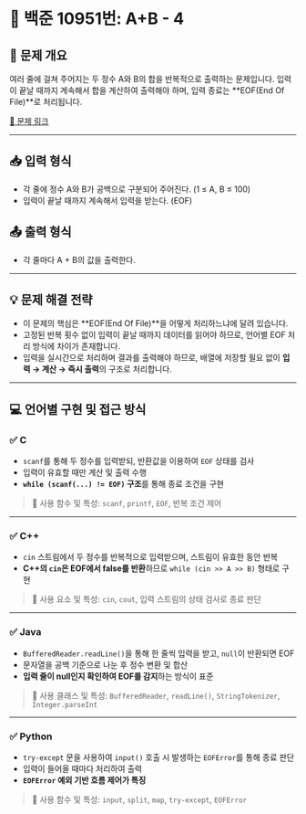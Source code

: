 # 📘 백준 10951번: A+B - 4

## 📝 문제 개요
여러 줄에 걸쳐 주어지는 두 정수 A와 B의 합을 반복적으로 출력하는 문제입니다. 입력이 끝날 때까지 계속해서 합을 계산하여 출력해야 하며, 입력 종료는 **EOF(End Of File)**로 처리됩니다.

[🔗 문제 링크](https://www.acmicpc.net/problem/10951)

---

## 📥 입력 형식
- 각 줄에 정수 A와 B가 공백으로 구분되어 주어진다. (1 ≤ A, B ≤ 100)
- 입력이 끝날 때까지 계속해서 입력을 받는다. (EOF)

## 📤 출력 형식
- 각 줄마다 A + B의 값을 출력한다.

---

## 💡 문제 해결 전략
- 이 문제의 핵심은 **EOF(End Of File)**을 어떻게 처리하느냐에 달려 있습니다.
- 고정된 반복 횟수 없이 입력이 끝날 때까지 데이터를 읽어야 하므로, 언어별 EOF 처리 방식에 차이가 존재합니다.
- 입력을 실시간으로 처리하며 결과를 출력해야 하므로, 배열에 저장할 필요 없이 **입력 → 계산 → 즉시 출력**의 구조로 처리합니다.

---

## 💻 언어별 구현 및 접근 방식

### ✅ C
- `scanf`를 통해 두 정수를 입력받되, 반환값을 이용하여 `EOF` 상태를 검사
- 입력이 유효할 때만 계산 및 출력 수행
- **`while (scanf(...) != EOF)` 구조**를 통해 종료 조건을 구현

> 📌 사용 함수 및 특성: `scanf`, `printf`, `EOF`, 반복 조건 제어

---

### ✅ C++
- `cin` 스트림에서 두 정수를 반복적으로 입력받으며, 스트림이 유효한 동안 반복
- **C++의 `cin`은 EOF에서 false를 반환**하므로 `while (cin >> A >> B)` 형태로 구현

> 📌 사용 요소 및 특성: `cin`, `cout`, 입력 스트림의 상태 검사로 종료 판단

---

### ✅ Java
- `BufferedReader.readLine()`을 통해 한 줄씩 입력을 받고, `null`이 반환되면 EOF
- 문자열을 공백 기준으로 나눈 후 정수 변환 및 합산
- **입력 줄이 null인지 확인하여 EOF를 감지**하는 방식이 표준

> 📌 사용 클래스 및 특성: `BufferedReader`, `readLine()`, `StringTokenizer`, `Integer.parseInt`

---

### ✅ Python
- `try-except` 문을 사용하여 `input()` 호출 시 발생하는 `EOFError`를 통해 종료 판단
- 입력이 들어올 때마다 처리하여 출력
- **`EOFError` 예외 기반 흐름 제어가 특징**

> 📌 사용 함수 및 특성: `input`, `split`, `map`, `try-except`, `EOFError`